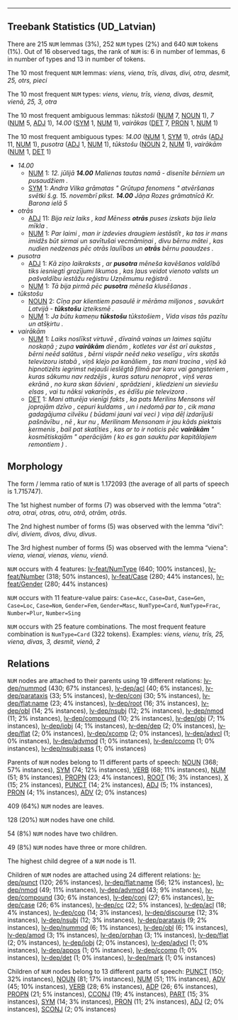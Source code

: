 

--------------------------------------------------------------------------------

## Treebank Statistics (UD_Latvian)

There are 215 `NUM` lemmas (3%), 252 `NUM` types (2%) and 640 `NUM` tokens (1%).
Out of 16 observed tags, the rank of `NUM` is: 6 in number of lemmas, 6 in number of types and 13 in number of tokens.

The 10 most frequent `NUM` lemmas: <em>viens, viena, trīs, divas, divi, otra, desmit, 25, otrs, pieci</em>

The 10 most frequent `NUM` types:  <em>viens, vienu, trīs, viena, divas, desmit, vienā, 25, 3, otra</em>

The 10 most frequent ambiguous lemmas: <em>tūkstoši</em> ([NUM]() 7, [NOUN]() 1), <em>7</em> ([NUM]() 5, [ADJ]() 1), <em>14.00</em> ([SYM]() 1, [NUM]() 1), <em>vairākas</em> ([DET]() 7, [PRON]() 1, [NUM]() 1)

The 10 most frequent ambiguous types:  <em>14.00</em> ([NUM]() 1, [SYM]() 1), <em>otrās</em> ([ADJ]() 11, [NUM]() 1), <em>pusotra</em> ([ADJ]() 1, [NUM]() 1), <em>tūkstošu</em> ([NOUN]() 2, [NUM]() 1), <em>vairākām</em> ([NUM]() 1, [DET]() 1)


* <em>14.00</em>
  * [NUM]() 1: <em>12. jūlijā <b>14.00</b> Malienas tautas namā - disenīte bērniem un pusaudžiem .</em>
  * [SYM]() 1: <em>Andra Vilka grāmatas " Grūtupa fenomens " atvēršanas svētki š.g. 15. novembrī plkst. <b>14.00</b> Jāņa Rozes grāmatnīcā Kr. Barona ielā 5</em>
* <em>otrās</em>
  * [ADJ]() 11: <em>Bija reiz laiks , kad Mēness <b>otrās</b> puses izskats bija liela mīkla .</em>
  * [NUM]() 1: <em>Par laimi , man ir izdevies draugiem iestāstīt , ka tas ir mans imidžs būt sirmai un savītušai vecmāmiņai , divu bērnu mātei , kas nudien nedzenas pēc otrās laulības un <b>otrās</b> bērnu paaudzes .</em>
* <em>pusotra</em>
  * [ADJ]() 1: <em>Kā ziņo laikraksts , ar <b>pusotra</b> mēneša kavēšanos valdībā tiks iesniegti grozījumi likumos , kas ļaus veidot vienoto valsts un pašvaldību iestāžu reģistru Uzņēmumu reģistrā .</em>
  * [NUM]() 1: <em>Tā bija pirmā pēc <b>pusotra</b> mēneša klusēšanas .</em>
* <em>tūkstošu</em>
  * [NOUN]() 2: <em>Cīņa par klientiem pasaulē ir mērāma miljonos , savukārt Latvijā - <b>tūkstošu</b> izteiksmē .</em>
  * [NUM]() 1: <em>Ja būtu kameņu <b>tūkstošu</b> tūkstošiem , Vida visas tās pazītu un atšķirtu .</em>
* <em>vairākām</em>
  * [NUM]() 1: <em>Laiks noslīkst virtuvē , dīvainā vainas un laimes sajūtu noskaņā ; zupa <b>vairākām</b> dienām , kotletes var ēst arī aukstas , bērni neēd salātus , bērni vispār neēd neko veselīgu , vīrs skatās televizoru istabā , viņš klejo pa kanāliem , tas mani tracina , viņš kā hipnotizēts iegrimst nejauši ieslēgtā filmā par karu vai gangsteriem , kuras sākumu nav redzējis , kuras saturu nenoprot , viņš veras ekrānā , no kura skan šāvieni , sprādzieni , kliedzieni un sieviešu elsas , vai tu nāksi vakariņās , es ēdīšu pie televizora .</em>
  * [DET]() 1: <em>Mani atturēja vienīgi fakts , ka pats Merilins Mensons vēl joprojām dzīvo , cepuri kuldams , un i nedomā par to , cik mana gadagājuma cilvēku ( būdami jauni vai veci ) viņa dēļ izdarījuši pašnāvību , nē , kur nu , Merilinam Mensonam ir jau kāds piektais ķermenis , bail pat skatīties , kas ar to ir noticis pēc <b>vairākām</b> " kosmētiskajām " operācijām ( ko es gan sauktu par kapitālajiem remontiem ) .</em>

## Morphology

The form / lemma ratio of `NUM` is 1.172093 (the average of all parts of speech is 1.715747).

The 1st highest number of forms (7) was observed with the lemma “otra”: <em>otra, otrai, otras, otru, otrā, otrām, otrās</em>.

The 2nd highest number of forms (5) was observed with the lemma “divi”: <em>divi, diviem, divos, divu, divus</em>.

The 3rd highest number of forms (5) was observed with the lemma “viena”: <em>viena, vienai, vienas, vienu, vienā</em>.

`NUM` occurs with 4 features: [lv-feat/NumType]() (640; 100% instances), [lv-feat/Number]() (318; 50% instances), [lv-feat/Case]() (280; 44% instances), [lv-feat/Gender]() (280; 44% instances)

`NUM` occurs with 11 feature-value pairs: `Case=Acc`, `Case=Dat`, `Case=Gen`, `Case=Loc`, `Case=Nom`, `Gender=Fem`, `Gender=Masc`, `NumType=Card`, `NumType=Frac`, `Number=Plur`, `Number=Sing`

`NUM` occurs with 25 feature combinations.
The most frequent feature combination is `NumType=Card` (322 tokens).
Examples: <em>viens, vienu, trīs, 25, viena, divas, 3, desmit, vienā, 2</em>


## Relations

`NUM` nodes are attached to their parents using 19 different relations: [lv-dep/nummod]() (430; 67% instances), [lv-dep/acl]() (40; 6% instances), [lv-dep/parataxis]() (33; 5% instances), [lv-dep/conj]() (30; 5% instances), [lv-dep/flat:name]() (23; 4% instances), [lv-dep/root]() (16; 3% instances), [lv-dep/obl]() (14; 2% instances), [lv-dep/nsubj]() (12; 2% instances), [lv-dep/nmod]() (11; 2% instances), [lv-dep/compound]() (10; 2% instances), [lv-dep/obj]() (7; 1% instances), [lv-dep/iobj]() (4; 1% instances), [lv-dep/dep]() (2; 0% instances), [lv-dep/flat]() (2; 0% instances), [lv-dep/xcomp]() (2; 0% instances), [lv-dep/advcl]() (1; 0% instances), [lv-dep/advmod]() (1; 0% instances), [lv-dep/ccomp]() (1; 0% instances), [lv-dep/nsubj:pass]() (1; 0% instances)

Parents of `NUM` nodes belong to 11 different parts of speech: [NOUN]() (368; 57% instances), [SYM]() (74; 12% instances), [VERB]() (68; 11% instances), [NUM]() (51; 8% instances), [PROPN]() (23; 4% instances), [ROOT]() (16; 3% instances), [X]() (15; 2% instances), [PUNCT]() (14; 2% instances), [ADJ]() (5; 1% instances), [PRON]() (4; 1% instances), [ADV]() (2; 0% instances)

409 (64%) `NUM` nodes are leaves.

128 (20%) `NUM` nodes have one child.

54 (8%) `NUM` nodes have two children.

49 (8%) `NUM` nodes have three or more children.

The highest child degree of a `NUM` node is 11.

Children of `NUM` nodes are attached using 24 different relations: [lv-dep/punct]() (120; 26% instances), [lv-dep/flat:name]() (56; 12% instances), [lv-dep/nmod]() (49; 11% instances), [lv-dep/advmod]() (43; 9% instances), [lv-dep/compound]() (30; 6% instances), [lv-dep/conj]() (27; 6% instances), [lv-dep/case]() (26; 6% instances), [lv-dep/cc]() (22; 5% instances), [lv-dep/acl]() (18; 4% instances), [lv-dep/cop]() (14; 3% instances), [lv-dep/discourse]() (12; 3% instances), [lv-dep/nsubj]() (12; 3% instances), [lv-dep/parataxis]() (9; 2% instances), [lv-dep/nummod]() (6; 1% instances), [lv-dep/obl]() (6; 1% instances), [lv-dep/amod]() (3; 1% instances), [lv-dep/orphan]() (3; 1% instances), [lv-dep/flat]() (2; 0% instances), [lv-dep/iobj]() (2; 0% instances), [lv-dep/advcl]() (1; 0% instances), [lv-dep/appos]() (1; 0% instances), [lv-dep/ccomp]() (1; 0% instances), [lv-dep/det]() (1; 0% instances), [lv-dep/mark]() (1; 0% instances)

Children of `NUM` nodes belong to 13 different parts of speech: [PUNCT]() (150; 32% instances), [NOUN]() (81; 17% instances), [NUM]() (51; 11% instances), [ADV]() (45; 10% instances), [VERB]() (28; 6% instances), [ADP]() (26; 6% instances), [PROPN]() (21; 5% instances), [CCONJ]() (19; 4% instances), [PART]() (15; 3% instances), [SYM]() (14; 3% instances), [PRON]() (11; 2% instances), [ADJ]() (2; 0% instances), [SCONJ]() (2; 0% instances)

